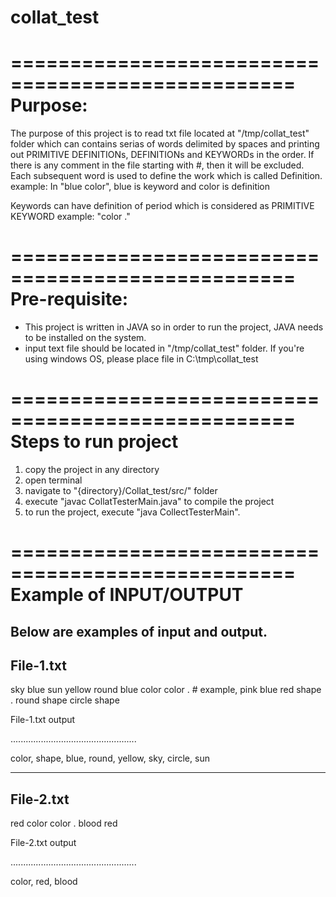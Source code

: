 # collat_test

==================================================
Purpose:
==================================================

The purpose of this project is  to read txt file located at "/tmp/collat_test" folder which can contains serias of words delimited by spaces and printing out PRIMITIVE DEFINITIONs, DEFINITIONs and KEYWORDs in the order.
If there is any comment in the file starting with #, then it will be excluded.
Each subsequent word is used to define the work which is called Definition.
example: In "blue color", blue is keyword and color is definition

Keywords can have definition of period which is considered as PRIMITIVE KEYWORD
example: "color ."



==================================================
Pre-requisite:
==================================================
- This project is written in JAVA so in order to run the project, JAVA needs to be installed on the system.
- input text file should be located in "/tmp/collat_test" folder. If you're using windows OS, please place file in C:\tmp\collat_test


==================================================
Steps to run project
==================================================
1) copy the project in any directory
2) open terminal
3) navigate to "{directory}/Collat_test/src/" folder
4) execute "javac CollatTesterMain.java" to compile the project
5) to run the project, execute "java CollectTesterMain".


==================================================
Example of INPUT/OUTPUT 
==================================================
Below are examples of input and output.
-------------------------------------------------
File-1.txt
-------------------------------------------------

sky blue 
sun yellow round 
blue color
color . # example, pink blue red
shape .
round shape
circle shape

File-1.txt output

..................................................


color, shape, blue, round, yellow, sky, circle, sun

-------------------------------------------------
File-2.txt
-------------------------------------------------

red color
color .
blood red

File-2.txt output

..................................................

color, red, blood
